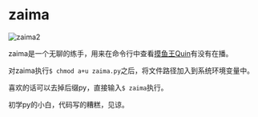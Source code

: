 # zaima

![zaima2](/Users/yven/Documents/Github/zaima/zaima2.gif)

zaima是一个无聊的练手，用来在命令行中查看[摸鱼王Quin](https://www.douyu.com/3614)有没有在播。

对zaima执行``$ chmod a+u zaima.py``之后，将文件路径加入到系统环境变量中。

喜欢的话可以去掉后缀py，直接输入``$ zaima``执行。

初学py的小白，代码写的糟糕，见谅。